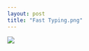 ```yaml
---
layout: post
title: "Fast Typing.png"
---
```

<img id="img" src=" {{ site.baseurl}}/images/48-02-05-21-Fast-Typing.png"/>